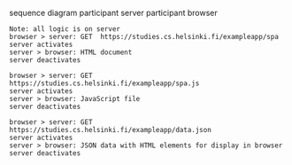 sequence diagram
    participant server
    participant browser

    Note: all logic is on server
    browser > server: GET  https://studies.cs.helsinki.fi/exampleapp/spa
    server activates
    server > browser: HTML document
    server deactivates

    browser > server: GET  https://studies.cs.helsinki.fi/exampleapp/spa.js
    server activates
    server > browser: JavaScript file
    server deactivates

    browser > server: GET  https://studies.cs.helsinki.fi/exampleapp/data.json
    server activates
    server > browser: JSON data with HTML elements for display in browser
    server deactivates